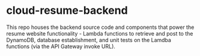 # cloud-resume-backend

This repo houses the backend source code and components that power the resume website functionality - Lambda functions to retrieve and post to the DynamoDB, database establishment, and unit tests on the Lamdba functions (via the API Gateway invoke URL).
